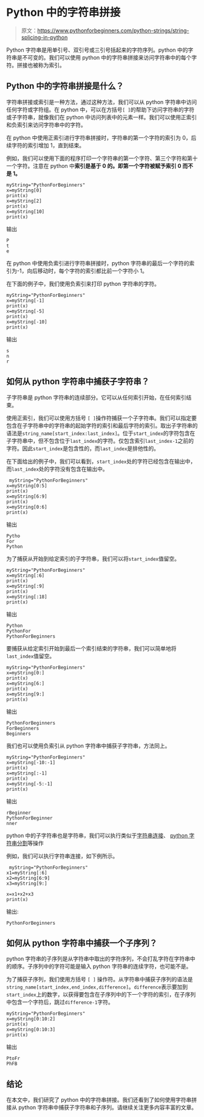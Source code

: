# Python 中的字符串拼接

> 原文：<https://www.pythonforbeginners.com/python-strings/string-splicing-in-python>

Python 字符串是用单引号、双引号或三引号括起来的字符序列。python 中的字符串是不可变的。我们可以使用 python 中的字符串拼接来访问字符串中的每个字符。拼接也被称为索引。

## Python 中的字符串拼接是什么？

字符串拼接或索引是一种方法，通过这种方法，我们可以从 python 字符串中访问任何字符或字符组。在 python 中，可以在方括号`[ ]`的帮助下访问字符串的字符或子字符串，就像我们在 python 中访问列表中的元素一样。我们可以使用正索引和负索引来访问字符串中的字符。

在 python 中使用正索引进行字符串拼接时，字符串的第一个字符的索引为 0，后续字符的索引增加 1，直到结束。

例如，我们可以使用下面的程序打印一个字符串的第一个字符、第三个字符和第十一个字符。注意在 python 中**索引是基于 0 的。即第一个字符被赋予索引 0 而不是 1。**

```
myString="PythonForBeginners"
x=myString[0]
print(x)
x=myString[2]
print(x)
x=myString[10]
print(x)
```

输出

```
P
t
e
```

在 python 中使用负索引进行字符串拼接时，python 字符串的最后一个字符的索引为-1，向后移动时，每个字符的索引都比前一个字符小 1。

在下面的例子中，我们使用负索引来打印 python 字符串的字符。

```
myString="PythonForBeginners"
x=myString[-1]
print(x)
x=myString[-5]
print(x)
x=myString[-10]
print(x)
```

输出

```
s
n
r
```

## 如何从 python 字符串中捕获子字符串？

子字符串是 python 字符串的连续部分。它可以从任何索引开始，在任何索引结束。

使用正索引，我们可以使用方括号 `[ ]`操作符捕获一个子字符串。我们可以指定要包含在子字符串中的字符串的起始字符的索引和最后字符的索引。取出子字符串的语法是`string_name[start_index:last_index]`。位于`start_index`的字符包含在子字符串中，但不包含位于`last_index`的字符。仅包含索引`last_index-1`之前的字符。因此`start_index`是包含性的，而`last_index`是排他性的。

在下面给出的例子中，我们可以看到，`start_index`处的字符已经包含在输出中，而`last_index`处的字符没有包含在输出中。

```
 myString="PythonForBeginners"
x=myString[0:5]
print(x)
x=myString[6:9]
print(x)
x=myString[0:6]
print(x) 
```

输出

```
Pytho
For
Python
```

为了捕获从开始到给定索引的子字符串，我们可以将`start_index`值留空。

```
myString="PythonForBeginners"
x=myString[:6]
print(x)
x=myString[:9]
print(x)
x=myString[:18]
print(x)
```

输出

```
Python
PythonFor
PythonForBeginners
```

要捕获从给定索引开始到最后一个索引结束的字符串，我们可以简单地将`last_index`值留空。

```
myString="PythonForBeginners"
x=myString[0:]
print(x)
x=myString[6:]
print(x)
x=myString[9:]
print(x) 
```

输出

```
PythonForBeginners
ForBeginners
Beginners
```

我们也可以使用负索引从 python 字符串中捕获子字符串，方法同上。

```
myString="PythonForBeginners"
x=myString[-10:-1]
print(x)
x=myString[:-1]
print(x)
x=myString[-5:-1]
print(x)
```

输出

```
rBeginner
PythonForBeginner
nner
```

python 中的子字符串也是字符串，我们可以执行类似于[字符串连接](https://www.pythonforbeginners.com/concatenation/string-concatenation-and-formatting-in-python)、 [python 字符串分割](https://www.pythonforbeginners.com/dictionary/python-split)等操作

例如，我们可以执行字符串连接，如下例所示。

```
 myString="PythonForBeginners"
x1=myString[:6]
x2=myString[6:9]
x3=myString[9:]

x=x1+x2+x3
print(x) 
```

输出:

```
PythonForBeginners
```

## 如何从 python 字符串中捕获一个子序列？

python 字符串的子序列是从字符串中取出的字符序列，不会打乱字符在字符串中的顺序。子序列中的字符可能是输入 python 字符串的连续字符，也可能不是。

为了捕获子序列，我们使用方括号 `[ ]` 操作符。从字符串中捕获子序列的语法是`string_name[start_index,end_index,difference]`。`difference`表示要加到`start_index`上的数字，以获得要包含在子序列中的下一个字符的索引，在子序列中包含一个字符后，跳过`difference-1`字符。

```
myString="PythonForBeginners"
x=myString[0:10:2]
print(x)
x=myString[0:10:3]
print(x) 
```

输出

```
PtoFr
PhFB
```

## 结论

在本文中，我们研究了 python 中的字符串拼接。我们还看到了如何使用字符串拼接从 python 字符串中捕获子字符串和子序列。请继续关注更多内容丰富的文章。